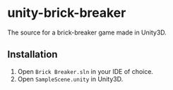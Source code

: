 # unity-brick-breaker

The source for a brick-breaker game made in Unity3D.

## Installation
1. Open `Brick Breaker.sln` in your IDE of choice.
2. Open `SampleScene.unity` in Unity3D.
